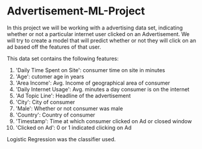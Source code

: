 # Advertisement-ML-Project
In this project we will be working with a advertising data set, indicating whether or not a particular internet user clicked on an Advertisement. We will try to create a model that will predict whether or not they will click on an ad based off the features of that user.

This data set contains the following features:

1. 'Daily Time Spent on Site': consumer time on site in minutes
2. 'Age': cutomer age in years
3. 'Area Income': Avg. Income of geographical area of consumer
4. 'Daily Internet Usage': Avg. minutes a day consumer is on the internet
5. 'Ad Topic Line': Headline of the advertisement
6. 'City': City of consumer
7. 'Male': Whether or not consumer was male
8. 'Country': Country of consumer
9. 'Timestamp': Time at which consumer clicked on Ad or closed window
10. 'Clicked on Ad': 0 or 1 indicated clicking on Ad

Logistic Regression was the classifier used.
